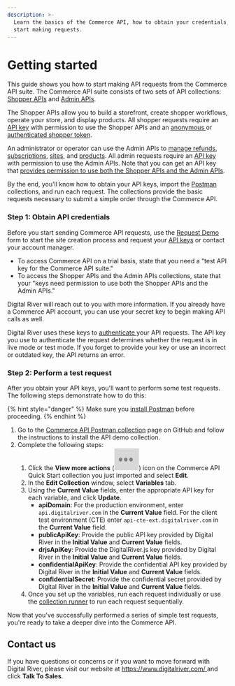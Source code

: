 ```yaml
---
description: >-
  Learn the basics of the Commerce API, how to obtain your credentials, and
  start making requests.
---
```


# Getting started

This guide shows you how to start making API requests from the Commerce API suite. The Commerce API suite consists of two sets of API collections: [Shopper APIs](broken-reference) and [Admin APIs](broken-reference).

The Shopper APIs allow you to build a storefront, create shopper workflows, operate your store, and display products. All shopper requests require an [API key](../../resources/API-structure/api-keys.md) with permission to use the Shopper APIs and an [anonymous ](../../shopper-apis/oauth/tokens.md#getting-an-anonymous-shopper-token)or [authenticated shopper token](../../shopper-apis/oauth/tokens.md#getting-an-authenticated-shopper-token).                                                                                                                                                &#x20;

An administrator or operator can use the Admin APIs to [manage refunds](../../admin-apis/returns-and-refunds-1/), [subscriptions](../../admin-apis/subscription-management/), [sites](../../admin-apis/sites/), and [products](../../shopper-apis/product-discovery/product-variations.md).  All admin requests require an [API key](../../resources/API-structure/api-keys.md) with permission to use the Admin APIs. Note that you can get an API key that [provides permission to use both the Shopper APIs and the Admin APIs](./#step-1-obtain-api-credentials).

By the end, you'll know how to obtain your API keys, import the [Postman](https://learning.postman.com/) collections, and run each request. The collections provide the basic requests necessary to submit a simple order through the Commerce API.

### Step 1: Obtain API credentials

Before you start sending Commerce API requests, use the [Request Demo](https://www.digitalriver.com/request-demo/) form to start the site creation process and request your [API keys](../../resources/API-structure/api-keys.md) or contact your account manager.&#x20;

* To access Commerce API on a trial basis, state that you need a "test API key for the Commerce API suite."&#x20;
* To access the Shopper APIs and the Admin APIs collections, state that your "keys need permission to use both the Shopper APIs and the Admin APIs."

Digital River will reach out to you with more information. If you already have a Commerce API account, you can use your secret key to begin making API calls as well.

Digital River uses these keys to [authenticate ](https://www.digitalriver.com/docs/commerce-shopper-api/#section/Authentication)your API requests. The API key you use to authenticate the request determines whether the request is in live mode or test mode.  If you forget to provide your key or use an incorrect or outdated key, the API returns an error.

### Step 2: Perform a test request

After you obtain your API keys, you'll want to perform some test requests. The following steps demonstrate how to do this:

{% hint style="danger" %}
Make sure you [install Postman](https://www.postman.com/downloads/) before proceeding.
{% endhint %}

1. Go to the [Commerce API Postman collection](https://github.com/DigitalRiver/commerce-api) page on GitHub and follow the instructions to install the API demo collection.&#x20;
2. Complete the following steps:
   1. Click the **View more actions** (<img src="../../.gitbook/assets/three-dots.png" alt="" data-size="line">) icon on the Commerce API Quick Start collection you just imported and select **Edit**.
   2. In the **Edit Collection** window, select **Variables** tab.
   3. Using the **Current Value** fields, enter the appropriate API key for each variable, and click **Update**.
      * **apiDomain**: For the production environment, enter `api.digitalriver.com` in the **Current Value** field. For the client test environment (CTE) enter `api-cte-ext.digitalriver.com` in the **Current Value** field.
      * **publicApiKey**: Provide the public API key provided by Digital River in the **Initial Value** and **Current Value** fields.
      * **drjsApiKey**: Provide the DigitalRiver.js key provided by Digital River in the **Initial Value** and **Current Value** fields.
      * **confidentialApiKey**: Provide the confidential API key provided by Digital River in the **Initial Value** and **Current Value** fields.
      * **confidentialSecret**: Provide the confidential secret provided by Digital River in the **Initial Value** and **Current Value** fields.
   4. Once you set up the variables, run each request individually or use the [collection runner](https://learning.postman.com/docs/postman/collection-runs/intro-to-collection-runs/) to run each request sequentially.

Now that you've successfully performed a series of simple test requests, you're ready to take a deeper dive into the Commerce API.

## Contact us

If you have questions or concerns or if you want to move forward with Digital River, please visit our website at [https://www.digitalriver.com/ ](https://www.digitalriver.com/)and click **Talk To Sales**.
